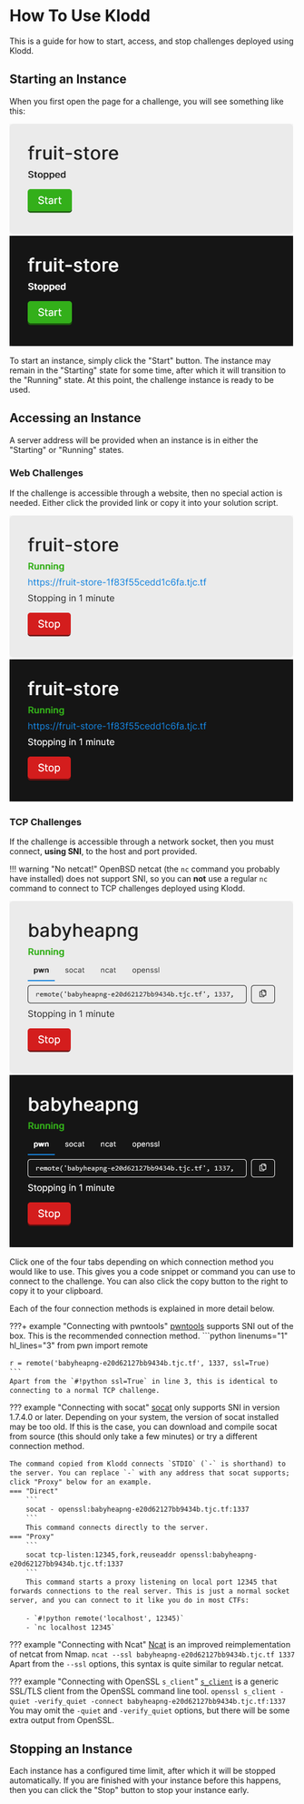 # How To Use Klodd

This is a guide for how to start, access, and stop challenges deployed using Klodd.

## Starting an Instance

When you first open the page for a challenge, you will see something like this:

![Screenshot showing the fruit-store challenge in a Stopped state](./img/fruit-store-stopped-light.png#only-light)
![Screenshot showing the fruit-store challenge in a Stopped state](./img/fruit-store-stopped-dark.png#only-dark)

To start an instance, simply click the "Start" button. The instance may remain in the "Starting" state for some time, after which it will transition to the "Running" state. At this point, the challenge instance is ready to be used.

## Accessing an Instance

A server address will be provided when an instance is in either the "Starting" or "Running" states.

### Web Challenges

If the challenge is accessible through a website, then no special action is needed. Either click the provided link or copy it into your solution script.

![Screenshot showing the fruit-store challenge in a Running state](./img/fruit-store-running-light.png#only-light)
![Screenshot showing the fruit-store challenge in a Running state](./img/fruit-store-running-dark.png#only-dark)

### TCP Challenges

If the challenge is accessible through a network socket, then you must connect, **using SNI**, to the host and port provided.

!!! warning "No netcat!"
    OpenBSD netcat (the `nc` command you probably have installed) does not support SNI, so you can **not** use a regular `nc` command to connect to TCP challenges deployed using Klodd.

![Screenshot showing the babyheapng challenge in a Running state](./img/babyheapng-running-light.png#only-light)
![Screenshot showing the babyheapng challenge in a Running state](./img/babyheapng-running-dark.png#only-dark)

Click one of the four tabs depending on which connection method you would like to use. This gives you a code snippet or command you can use to connect to the challenge. You can also click the copy button to the right to copy it to your clipboard.

Each of the four connection methods is explained in more detail below.

???+ example "Connecting with pwntools"
    [pwntools](https://github.com/Gallopsled/pwntools) supports SNI out of the box. This is the recommended connection method.
    ```python linenums="1" hl_lines="3"
    from pwn import remote

    r = remote('babyheapng-e20d62127bb9434b.tjc.tf', 1337, ssl=True)
    ```
    Apart from the `#!python ssl=True` in line 3, this is identical to connecting to a normal TCP challenge.

??? example "Connecting with socat"
    [socat](http://www.dest-unreach.org/socat/) only supports SNI in version 1.7.4.0 or later. Depending on your system, the version of socat installed may be too old. If this is the case, you can download and compile socat from source (this should only take a few minutes) or try a different connection method.

    The command copied from Klodd connects `STDIO` (`-` is shorthand) to the server. You can replace `-` with any address that socat supports; click "Proxy" below for an example.
    === "Direct"
        ```
        socat - openssl:babyheapng-e20d62127bb9434b.tjc.tf:1337
        ```
        This command connects directly to the server.
    === "Proxy"
        ```
        socat tcp-listen:12345,fork,reuseaddr openssl:babyheapng-e20d62127bb9434b.tjc.tf:1337
        ```
        This command starts a proxy listening on local port 12345 that forwards connections to the real server. This is just a normal socket server, and you can connect to it like you do in most CTFs:

        - `#!python remote('localhost', 12345)`
        - `nc localhost 12345`

??? example "Connecting with Ncat"
    [Ncat](https://nmap.org/ncat/) is an improved reimplementation of netcat from Nmap.
    ```
    ncat --ssl babyheapng-e20d62127bb9434b.tjc.tf 1337
    ```
    Apart from the `--ssl` options, this syntax is quite similar to regular netcat.

??? example "Connecting with OpenSSL `s_client`"
    [`s_client`](https://www.openssl.org/docs/man1.0.2/man1/openssl-s_client.html) is a generic SSL/TLS client from the OpenSSL command line tool.
    ```
    openssl s_client -quiet -verify_quiet -connect babyheapng-e20d62127bb9434b.tjc.tf:1337
    ```
    You may omit the `-quiet` and `-verify_quiet` options, but there will be some extra output from OpenSSL.

## Stopping an Instance

Each instance has a configured time limit, after which it will be stopped automatically. If you are finished with your instance before this happens, then you can click the "Stop" button to stop your instance early.
